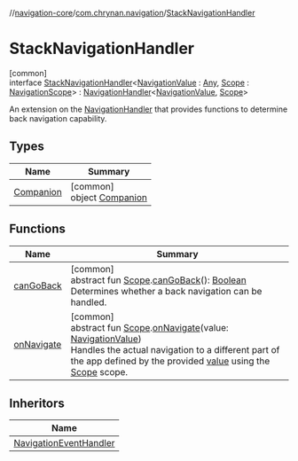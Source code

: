 //[navigation-core](../../../index.md)/[com.chrynan.navigation](../index.md)/[StackNavigationHandler](index.md)

# StackNavigationHandler

[common]\
interface [StackNavigationHandler](index.md)&lt;[NavigationValue](index.md) : [Any](https://kotlinlang.org/api/latest/jvm/stdlib/kotlin/-any/index.html), [Scope](index.md) : [NavigationScope](../-navigation-scope/index.md)&gt; : [NavigationHandler](../-navigation-handler/index.md)&lt;[NavigationValue](index.md), [Scope](index.md)&gt; 

An extension on the [NavigationHandler](../-navigation-handler/index.md) that provides functions to determine back navigation capability.

## Types

| Name | Summary |
|---|---|
| [Companion](-companion/index.md) | [common]<br>object [Companion](-companion/index.md) |

## Functions

| Name | Summary |
|---|---|
| [canGoBack](can-go-back.md) | [common]<br>abstract fun [Scope](index.md).[canGoBack](can-go-back.md)(): [Boolean](https://kotlinlang.org/api/latest/jvm/stdlib/kotlin/-boolean/index.html)<br>Determines whether a back navigation can be handled. |
| [onNavigate](../-navigation-handler/on-navigate.md) | [common]<br>abstract fun [Scope](index.md).[onNavigate](../-navigation-handler/on-navigate.md)(value: [NavigationValue](index.md))<br>Handles the actual navigation to a different part of the app defined by the provided [value](../-navigation-handler/on-navigate.md) using the [Scope](../-navigation-handler/index.md) scope. |

## Inheritors

| Name |
|---|
| [NavigationEventHandler](../-navigation-event-handler/index.md) |
